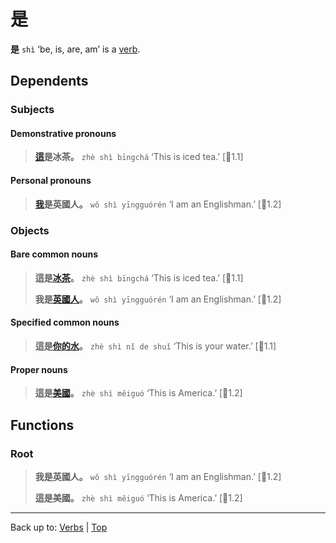 # 是

**是** `shì` ‘be, is, are, am’ is a [verb](../index.md).

## Dependents

### Subjects

#### Demonstrative pronouns

> **[這](../../pronouns/zhe4.md)是冰茶。** `zhè shì bīngchá` ‘This is iced tea.’ \[🦉1.1\]

#### Personal pronouns

> **[我](../../pronouns/wo3.md)是英國人。** `wǒ shì yīngguórén` ‘I am an Englishman.’ \[🦉1.2\]

### Objects

#### Bare common nouns

> **這是[冰茶](../../nouns/冰茶.md)。** `zhè shì bīngchá` ‘This is iced tea.’ \[🦉1.1\]
>
> **我是[英國人](../../nouns/英國人.md)。** `wǒ shì yīngguórén` ‘I am an Englishman.’ \[🦉1.2\]

#### Specified common nouns

> **這是[你](../../pronouns/ni3.md)[的](../../other/的.md)[水](../../nouns/水.md)。** `zhè shì nǐ de shuǐ` ‘This is your water.’ \[🦉1.1\]

#### Proper nouns

> **這是[美國](../../nouns/美國.md)。** `zhè shì měiguó` ‘This is America.’ \[🦉1.2\]

## Functions

### Root

> **我是英國人。** `wǒ shì yīngguórén` ‘I am an Englishman.’ \[🦉1.2\]
>
> **這是美國。** `zhè shì měiguó` ‘This is America.’ \[🦉1.2\]

----

Back up to: [Verbs](../index.md) | [Top](../../index.md)
